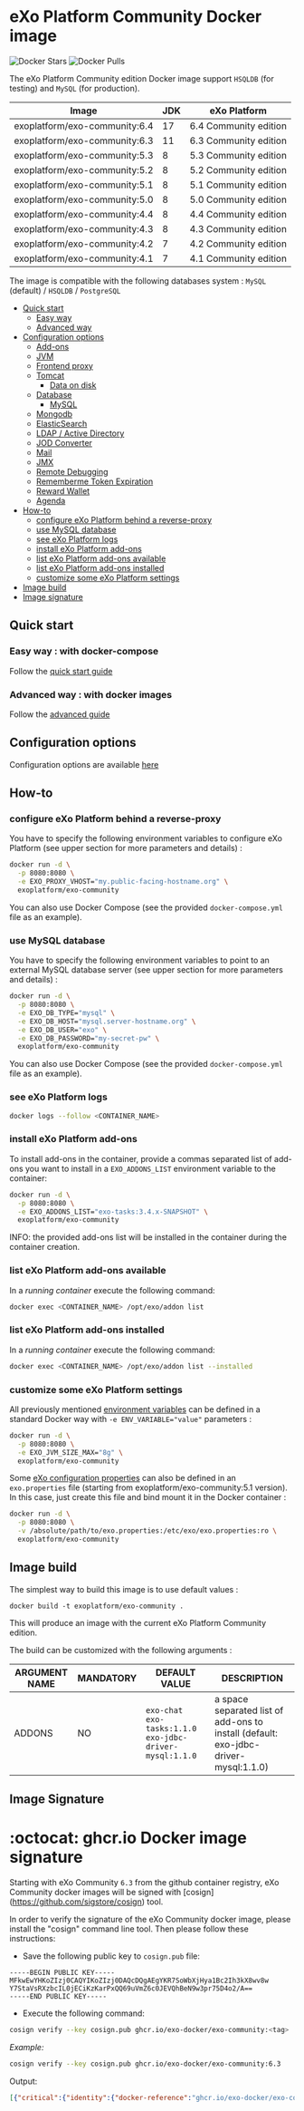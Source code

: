 # eXo Platform Community Docker image <!-- omit in toc -->

![Docker Stars](https://img.shields.io/docker/stars/exoplatform/exo-community.svg) ![Docker Pulls](https://img.shields.io/docker/pulls/exoplatform/exo-community.svg)

The eXo Platform Community edition Docker image support `HSQLDB` (for testing) and `MySQL` (for production).

| Image                             | JDK | eXo Platform          |
|-----------------------------------|-----|-----------------------|
| exoplatform/exo-community:6.4     | 17  | 6.4 Community edition |
| exoplatform/exo-community:6.3     | 11  | 6.3 Community edition |
| exoplatform/exo-community:5.3     | 8   | 5.3 Community edition |
| exoplatform/exo-community:5.2     | 8   | 5.2 Community edition |
| exoplatform/exo-community:5.1     | 8   | 5.1 Community edition |
| exoplatform/exo-community:5.0     | 8   | 5.0 Community edition |
| exoplatform/exo-community:4.4     | 8   | 4.4 Community edition |
| exoplatform/exo-community:4.3     | 8   | 4.3 Community edition |
| exoplatform/exo-community:4.2     | 7   | 4.2 Community edition |
| exoplatform/exo-community:4.1     | 7   | 4.1 Community edition |

The image is compatible with the following databases system :  `MySQL` (default) / `HSQLDB` / `PostgreSQL`

- [Quick start](#quick-start)
  - [Easy way](#easy-way--with-docker-compose)
  - [Advanced way](#advanced-way--with-docker-images)
- [Configuration options](#configuration-options)
  - [Add-ons](#add-ons)
  - [JVM](#jvm)
  - [Frontend proxy](#frontend-proxy)
  - [Tomcat](#tomcat)
    - [Data on disk](#data-on-disk)
  - [Database](#database)
    - [MySQL](#mysql)
  - [Mongodb](#mongodb)
  - [ElasticSearch](#elasticsearch)
  - [LDAP / Active Directory](#ldap--active-directory)
  - [JOD Converter](#jod-converter)
  - [Mail](#mail)
  - [JMX](#jmx)
  - [Remote Debugging](#remote-debugging)
  - [Rememberme Token Expiration](#rememberme-token-expiration)
  - [Reward Wallet](#reward-wallet)
  - [Agenda](#agenda)
- [How-to](#how-to)
  - [configure eXo Platform behind a reverse-proxy](#configure-exo-platform-behind-a-reverse-proxy)
  - [use MySQL database](#use-mysql-database)
  - [see eXo Platform logs](#see-exo-platform-logs)
  - [install eXo Platform add-ons](#install-exo-platform-add-ons)
  - [list eXo Platform add-ons available](#list-exo-platform-add-ons-available)
  - [list eXo Platform add-ons installed](#list-exo-platform-add-ons-installed)
  - [customize some eXo Platform settings](#customize-some-exo-platform-settings)
- [Image build](#image-build)
- [Image signature](#image-signature)

## Quick start

### Easy way : with docker-compose

Follow the [quick start guide](https://docs.exoplatform.org/guide/getting-started/start-community.html#start-exo-platform)

### Advanced way : with docker images

Follow the [advanced guide](https://docs.exoplatform.org/guide/getting-started/start-community.html#start-exo-platform)

## Configuration options

Configuration options are available [here](https://github.com/exo-docker/exo-community/blob/master/configuration.md) 


## How-to

### configure eXo Platform behind a reverse-proxy

You have to specify the following environment variables to configure eXo Platform (see upper section for more parameters and details) :

```bash
docker run -d \
  -p 8080:8080 \
  -e EXO_PROXY_VHOST="my.public-facing-hostname.org" \
  exoplatform/exo-community
```

You can also use Docker Compose (see the provided `docker-compose.yml` file as an example).

### use MySQL database

You have to specify the following environment variables to point to an external MySQL database server (see upper section for more parameters and details) :

```bash
docker run -d \
  -p 8080:8080 \
  -e EXO_DB_TYPE="mysql" \
  -e EXO_DB_HOST="mysql.server-hostname.org" \
  -e EXO_DB_USER="exo" \
  -e EXO_DB_PASSWORD="my-secret-pw" \
  exoplatform/exo-community
```

You can also use Docker Compose (see the provided `docker-compose.yml` file as an example).

### see eXo Platform logs

```bash
docker logs --follow <CONTAINER_NAME>
```

### install eXo Platform add-ons

To install add-ons in the container, provide a commas separated list of add-ons you want to install in a `EXO_ADDONS_LIST` environment variable to the container:

```bash
docker run -d \
  -p 8080:8080 \
  -e EXO_ADDONS_LIST="exo-tasks:3.4.x-SNAPSHOT" \
  exoplatform/exo-community
```

INFO: the provided add-ons list will be installed in the container during the container creation.

### list eXo Platform add-ons available

In a *running container* execute the following command:

```bash
docker exec <CONTAINER_NAME> /opt/exo/addon list
```

### list eXo Platform add-ons installed

In a *running container* execute the following command:

```bash
docker exec <CONTAINER_NAME> /opt/exo/addon list --installed
```

### customize some eXo Platform settings

All previously mentioned [environment variables](#configuration-options) can be defined in a standard Docker way with `-e ENV_VARIABLE="value"` parameters :

```bash
docker run -d \
  -p 8080:8080 \
  -e EXO_JVM_SIZE_MAX="8g" \
  exoplatform/exo-community
```

Some [eXo configuration properties](https://docs.exoplatform.org/administration/configuration.html) can also be defined in an `exo.properties` file (starting from exoplatform/exo-community:5.1 version). In this case, just create this file and bind mount it in the Docker container :

```bash
docker run -d \
  -p 8080:8080 \
  -v /absolute/path/to/exo.properties:/etc/exo/exo.properties:ro \
  exoplatform/exo-community
```

## Image build

The simplest way to build this image is to use default values :

    docker build -t exoplatform/exo-community .

This will produce an image with the current eXo Platform Community edition.

The build can be customized with the following arguments :

| ARGUMENT NAME | MANDATORY | DEFAULT VALUE                                          | DESCRIPTION                                                                         |
|---------------|-----------|--------------------------------------------------------|-------------------------------------------------------------------------------------|
| ADDONS        | NO        | `exo-chat exo-tasks:1.1.0 exo-jdbc-driver-mysql:1.1.0` | a space separated list of add-ons to install (default: exo-jdbc-driver-mysql:1.1.0) |

## Image Signature

:octocat: ghcr.io Docker image signature
========================================

Starting with eXo Community `6.3` from the github container registry, eXo Community docker images will be signed with [cosign] (https://github.com/sigstore/cosign) tool.

In order to verify the signature of the eXo Community docker image, please install the "cosign" command line tool. Then please follow these instructions:

- Save the following public key to `cosign.pub` file:
```gpg
-----BEGIN PUBLIC KEY-----
MFkwEwYHKoZIzj0CAQYIKoZIzj0DAQcDQgAEgYKR7SoWbXjHya1Bc2Ih3kX8wv8w
Y7StaVsRXzbcIL0jECiKzKarPxQQ69uVmZ6c0JEVQhBeN9w3pr75D4o2/A==
-----END PUBLIC KEY-----
```
- Execute the following command:
```bash
cosign verify --key cosign.pub ghcr.io/exo-docker/exo-community:<tag>
```
*Example:*
```bash
cosign verify --key cosign.pub ghcr.io/exo-docker/exo-community:6.3
```
  Output:
```json
[{"critical":{"identity":{"docker-reference":"ghcr.io/exo-docker/exo-community"},"image":{"docker-manifest-digest":"sha256:cb490a56d23b940fc166329dbf243dc73d2651c8a64399413e1c23e14284f6a3"},"type":"cosign container image signature"},"optional":null}]

```
